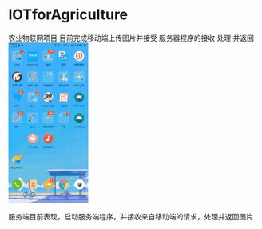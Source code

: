 # IOTforAgriculture
农业物联网项目
目前完成移动端上传图片并接受
服务器程序的接收 处理 并返回
![image](https://github.com/GKeC11/IOTforAgriculture/blob/master/ezgif.com-resize%20(1).gif)

服务端目前表现，启动服务端程序，并接收来自移动端的请求，处理并返回图片
